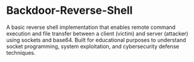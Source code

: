 # Backdoor-Reverse-Shell
A basic reverse shell implementation that enables remote command execution and file transfer between a client (victim) and server (attacker) using sockets and base64. Built for educational purposes to understand socket programming, system exploitation, and cybersecurity defense techniques.
